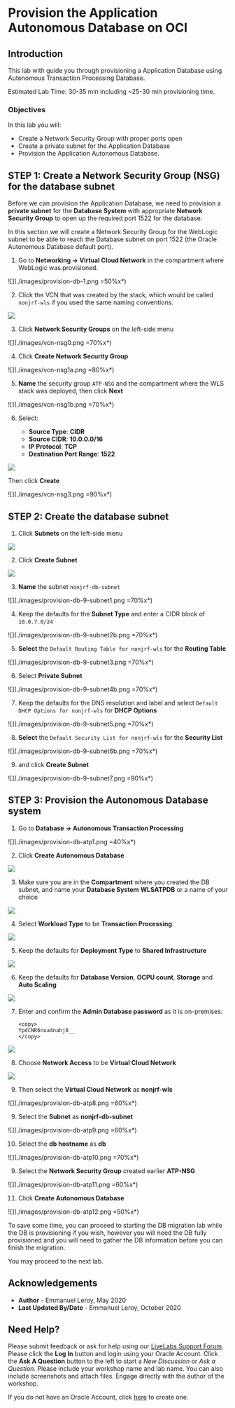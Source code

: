 # Provision the Application Autonomous Database on OCI

## Introduction

This lab with guide you through provisioning a Application Database using Autonomous Transaction Processing Database.

Estimated Lab Time: 30-35 min including ~25-30 min provisioning time.

### Objectives

In this lab you will:

- Create a Network Security Group with proper ports open
- Create a private subnet for the Application Database
- Provision the Application Autonomous Database.

## **STEP 1:** Create a Network Security Group (NSG) for the database subnet

Before we can provision the Application Database, we need to provision a **private subnet** for the **Database System** with appropriate **Network Security Group** to open up the required port 1522 for the database.

In this section we will create a Network Security Group for the WebLogic subnet to be able to reach the Database subnet on port 1522 (the Oracle Autonomous Database default port).

1. Go to **Networking -> Virtual Cloud Network** in the compartment where WebLogic was provisioned.

  ![](./images/provision-db-1.png =50%x*)

2. Click the VCN that was created by the stack, which would be called `nonjrf-wls` if you used the same naming conventions.

  ![](./images/provision-db-2.png)

3. Click **Network Security Groups** on the left-side menu

  ![](./images/vcn-nsg0.png =70%x*)

4. Click **Create Network Security Group**

  ![](./images/vcn-nsg1a.png =80%x*)

5. **Name** the security group `ATP-NSG` and the compartment where the WLS stack was deployed, then click **Next**

  ![](./images/vcn-nsg1b.png =70%x*)

6. Select:

    - **Source Type**: **CIDR**
    - **Source CIDR**: **10.0.0.0/16**
    - **IP Protocol**: **TCP**
    - **Destination Port Range**: **1522**

  ![](./images/vcn-nsg2.png)

  Then click **Create**

  ![](./images/vcn-nsg3.png =90%x*)


## **STEP 2:** Create the database subnet

1. Click **Subnets** on the left-side menu

  ![](./images/provision-db-7-subnet.png)

2. Click **Create Subnet**

  ![](./images/provision-db-8-subnet.png)

3. **Name** the subnet `nonjrf-db-subnet`

  ![](./images/provision-db-9-subnet1.png =70%x*)

4. Keep the defaults for the **Subnet Type** and enter a CIDR block of `10.0.7.0/24`

  ![](./images/provision-db-9-subnet2b.png =70%x*)

5. **Select** the `Default Routing Table for nonjrf-wls` for the **Routing Table**

  ![](./images/provision-db-9-subnet3.png =70%x*)

6. Select **Private Subnet**

  ![](./images/provision-db-9-subnet4b.png =70%x*)

7. Keep the defaults for the DNS resolution and label and select `Default DHCP Options for nonjrf-wls` for **DHCP Options**

  ![](./images/provision-db-9-subnet5.png =70%x*)

8. **Select** the `Default Security List for nonjrf-wls` for the **Security List**

  ![](./images/provision-db-9-subnet6b.png =70%x*)

9. and click **Create Subnet**

  ![](./images/provision-db-9-subnet7.png =90%x*)

## **STEP 3:** Provision the Autonomous Database system

1. Go to **Database -> Autonomous Transaction Processing**

  ![](./images/provision-db-atp1.png =40%x*)

2. Click **Create Autonomous Database**

  ![](./images/provision-db-atp2.png)

3. Make sure you are in the **Compartment** where you created the DB subnet, and name your **Database System** **WLSATPDB** or a name of your choice

  ![](./images/provision-db-atp2b.png)

4. Select **Workload Type** to be **Transaction Processing**.

  ![](./images/provision-db-atp3.png)

5. Keep the defaults for **Deployment Type** to **Shared Infrastructure**

  ![](./images/provision-db-atp4.png)

6. Keep the defaults for **Database Version**, **OCPU count**, **Storage** and **Auto Scaling**

  ![](./images/provision-db-atp5.png)

7. Enter and confirm the **Admin Database password** as it is on-premises: 

    ```
    <copy>
    YpdCNR6nua4nahj8__
    </copy>
    ```

  ![](./images/provision-db-atp6.png)

8. Choose **Network Access** to be **Virtual Cloud Network**

  ![](./images/provision-db-atp7.png)

9. Then select the **Virtual Cloud Network** as **nonjrf-wls**

  ![](./images/provision-db-atp8.png =60%x*)

9. Select the **Subnet** as **nonjrf-db-subnet**

  ![](./images/provision-db-atp9.png =60%x*)

10. Select the **db hostname** as **db**

  ![](./images/provision-db-atp10.png =70%x*)

9. Select the **Network Security Group** created earlier **ATP-NSG**

  ![](./images/provision-db-atp11.png =60%x*)

11. Click **Create Autonomous Database**

  ![](./images/provision-db-atp12.png =50%x*)

To save some time, you can proceed to starting the DB migration lab while the DB is provisioning if you wish, however you will need the DB fully provisioned and you will need to gather the DB information before you can finish the migration.

You may proceed to the next lab.

## Acknowledgements

 - **Author** - Emmanuel Leroy, May 2020
 - **Last Updated By/Date** - Emmanuel Leroy, October 2020

## Need Help?
Please submit feedback or ask for help using our [LiveLabs Support Forum](https://community.oracle.com/tech/developers/categories/Weblogic). Please click the **Log In** button and login using your Oracle Account. Click the **Ask A Question** button to the left to start a *New Discussion* or *Ask a Question*.  Please include your workshop name and lab name.  You can also include screenshots and attach files.  Engage directly with the author of the workshop.

If you do not have an Oracle Account, click [here](https://profile.oracle.com/myprofile/account/create-account.jspx) to create one.
